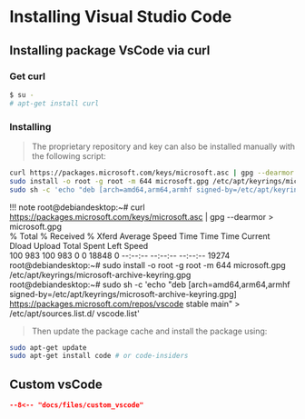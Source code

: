 # Installing Visual Studio Code

## Installing package VsCode via curl

### Get curl

```bash
$ su -
# apt-get install curl
```

### Installing

> The proprietary repository and key can also be installed manually with the following script:

```bash
curl https://packages.microsoft.com/keys/microsoft.asc | gpg --dearmor > microsoft.gpg
sudo install -o root -g root -m 644 microsoft.gpg /etc/apt/keyrings/microsoft-archive-keyring.gpg
sudo sh -c 'echo "deb [arch=amd64,arm64,armhf signed-by=/etc/apt/keyrings/microsoft-archive-keyring.gpg] https://packages.microsoft.com/repos/vscode stable main" > /etc/apt/sources.list.d/vscode.list'
```

!!! note
    root@debiandesktop:~# curl https://packages.microsoft.com/keys/microsoft.asc | gpg --dearmor > microsoft.gpg  
      % Total    % Received % Xferd  Average Speed   Time    Time     Time  Current  
                                     Dload  Upload   Total   Spent    Left  Speed  
    100   983  100   983    0     0  18848      0 --:--:-- --:--:-- --:--:-- 19274  
    root@debiandesktop:~# sudo install -o root -g root -m 644 microsoft.gpg /etc/apt/keyrings/microsoft-archive-keyring.gpg  
    root@debiandesktop:~# sudo sh -c 'echo "deb [arch=amd64,arm64,armhf signed-by=/etc/apt/keyrings/microsoft-archive-keyring.gpg] https://packages.microsoft.com/repos/vscode stable main" > /etc/apt/sources.list.d/    vscode.list'

> Then update the package cache and install the package using:

```bash
sudo apt-get update
sudo apt-get install code # or code-insiders
```

## Custom vsCode

``` json title=".vscode.setting.json"
--8<-- "docs/files/custom_vscode"
```
